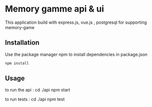 # Memory gamme api & ui 

This application build with express.js, vue.js , postgresql for supporting memory-game 
## Installation

Use the package manager npm to install dependencies in package.json 
```bash
npm install
```

## Usage

to run the api :
cd ./api
npm start

to run tests :
cd ./api
npm test


